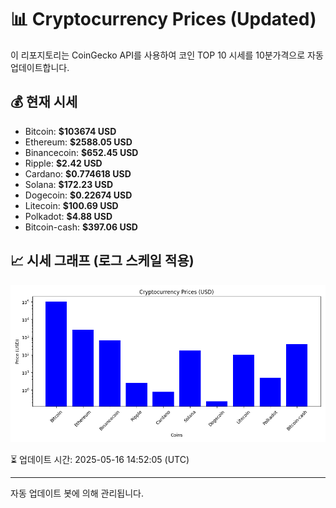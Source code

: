 
# 📊 Cryptocurrency Prices (Updated)

이 리포지토리는 CoinGecko API를 사용하여 코인 TOP 10 시세를 10분가격으로 자동 업데이트합니다.

## 💰 현재 시세
- Bitcoin: **$103674 USD**
- Ethereum: **$2588.05 USD**
- Binancecoin: **$652.45 USD**
- Ripple: **$2.42 USD**
- Cardano: **$0.774618 USD**
- Solana: **$172.23 USD**
- Dogecoin: **$0.22674 USD**
- Litecoin: **$100.69 USD**
- Polkadot: **$4.88 USD**
- Bitcoin-cash: **$397.06 USD**

## 📈 시세 그래프 (로그 스케일 적용)
![Crypto Prices](crypto_prices.png)

⏳ 업데이트 시간: 2025-05-16 14:52:05 (UTC)

---
자동 업데이트 봇에 의해 관리됩니다.
